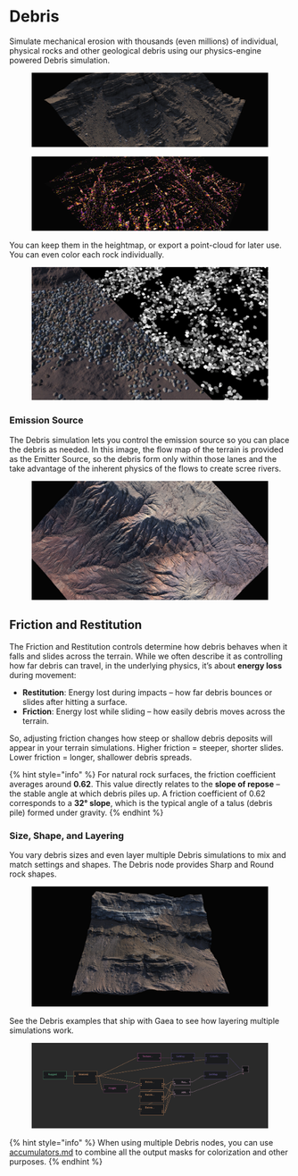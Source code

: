 # Debris

Simulate mechanical erosion with thousands (even millions) of individual, physical rocks and other geological debris using our physics-engine powered Debris simulation.

<figure><img src="../../.gitbook/assets/Gaea_-_TalusNode003.terrain_11-54-53-PM.png" alt=""><figcaption></figcaption></figure>

<figure><img src="../../.gitbook/assets/Gaea_-_TalusNode003.terrain_11-57-19-PM.png" alt=""><figcaption></figcaption></figure>

You can keep them in the heightmap, or export a point-cloud for later use. You can even color each rock individually.

<figure><img src="../../.gitbook/assets/debrismask.webp" alt=""><figcaption></figcaption></figure>

### Emission Source

The Debris simulation lets you control the emission source so you can place the debris as needed. In this image, the flow map of the terrain is provided as the Emitter Source, so the debris form only within those lanes and the take advantage of the inherent physics of the flows to create scree rivers.

<figure><img src="../../.gitbook/assets/Gaea_-_cx1.terrain_06-47-11-AM - Copy.jpg" alt=""><figcaption></figcaption></figure>

## Friction and Restitution

The Friction and Restitution controls determine how debris behaves when it falls and slides across the terrain. While we often describe it as controlling how far debris can travel, in the underlying physics, it’s about **energy loss** during movement:

* **Restitution**: Energy lost during impacts – how far debris bounces or slides after hitting a surface.
* **Friction**: Energy lost while sliding – how easily debris moves across the terrain.

So, adjusting friction changes how steep or shallow debris deposits will appear in your terrain simulations. Higher friction = steeper, shorter slides. Lower friction = longer, shallower debris spreads.

{% hint style="info" %}
For natural rock surfaces, the friction coefficient averages around **0.62**. This value directly relates to the **slope of repose** – the stable angle at which debris piles up. A friction coefficient of 0.62 corresponds to a **32° slope**, which is the typical angle of a talus (debris pile) formed under gravity.
{% endhint %}

### Size, Shape, and Layering

You vary debris sizes and even layer multiple Debris simulations to mix and match settings and shapes. The Debris node provides Sharp and Round rock shapes.

<figure><img src="../../.gitbook/assets/Gaea_-_TalusNode002.terrain_09-02-33-PM - Copy (1).jpg" alt=""><figcaption></figcaption></figure>

See the Debris examples that ship with Gaea to see how layering multiple simulations work.

<figure><img src="../../.gitbook/assets/image (55).png" alt=""><figcaption></figcaption></figure>

{% hint style="info" %}
When using multiple Debris nodes, you can use [accumulators.md](../managing-graphs/accumulators.md "mention") to combine all the output masks for colorization and other purposes.
{% endhint %}

